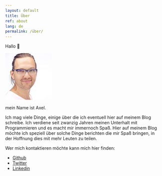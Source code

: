 ```yaml
---
layout: default
title: Über
ref: about
lang: de
permalink: /über/
---
```


Hallo 👋

<img src="/assets/axel-small.jpg" width="150" height="150" alt="Axel"/>

mein Name ist Axel.

Ich mag viele Dinge, einige über die ich eventuell hier auf meinem Blog schreibe.
Ich verdiene seit zwanzig Jahren meinen Unterhalt mit Programmieren und es macht mir immernoch Spaß.
Hier auf meinem Blog möchte ich speziell über solche Dinge berichten die mir Spaß bringen, in der Hoffnung dies mit mehr Leuten zu teilen.

Wer mich kontaktieren möchte kann mich hier finden:

 - [Github](https://github.com/axelerator)
 - [Twitter](https://twitter.com/theAxelerator)
 - [Linkedin](https://www.linkedin.com/in/axel-tetzlaff)
  


